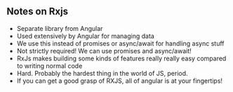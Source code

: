 ## Notes on Rxjs
- Separate library from Angular
- Used extensively by Angular for managing data
- We use this instead of promises or async/await for handling async stuff
- Not strictly required! We can use promises and async/await!
- RxJs makes building some kinds of features really really easy compared to writing normal code
- Hard. Probably the hardest thing in the world of JS, period.
- If you can get a good grasp of RXJS, all of angular is at your fingertips!
